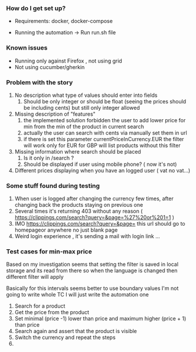 ### How do I get set up? ###

* Requirements: docker, docker-compose

* Running the automation -> Run run.sh file 


### Known issues ###
- Running only against Firefox , not using grid
- Not using cucumber/gherkin

### Problem with the story ###

1. No description what type of values should enter into fields
    1. Should be only integer or should be float (seeing the prices should be including cents) but still only integer allowed
2. Missing description of "features"
    1. the implemented solution forbidden the user to add lower price for min from the min of the product in current search
    2. actually the user can search with cents via manually set them in url
    3. if there is set this parameter currentPriceInCurrency.EUR the filter will work only for EUR for GBP will list products without this filter
3. Missing information where search should be placed
   1. Is it only in /search ? 
   2. Should be displayed if user using mobile phone? ( now it's not)
4. Different prices displaying when you have an logged user ( vat no vat...)

### Some stuff found during testing

1. When user is logged after changing the currency few times, after changing back the products staying on previous one
2. Several times it's returning 403 without any reason ( https://clippings.com/search?query=&page=%27%20or%201=1 )
3. IMO https://clippings.com/search?query=&page=  this url should go to homepageor anywhere no just blank page
4. Weird login experience , it's sending a mail with login link ...

### Test cases for min-max price

Based on my investigation seems that setting the filter is saved in local storage and its read from there
so when the language is changed then different filter will apply

Basically for this intervals seems better to use boundary values
I'm not going to write whole TC I will just write the automation one

1. Search for a product 
2. Get the price from the product
3. Set minimal (price -1) lower than price and maximum higher (price + 1) than price
4. Search again and assert that the product is visible
5. Switch the currency and repeat the steps
6. 
